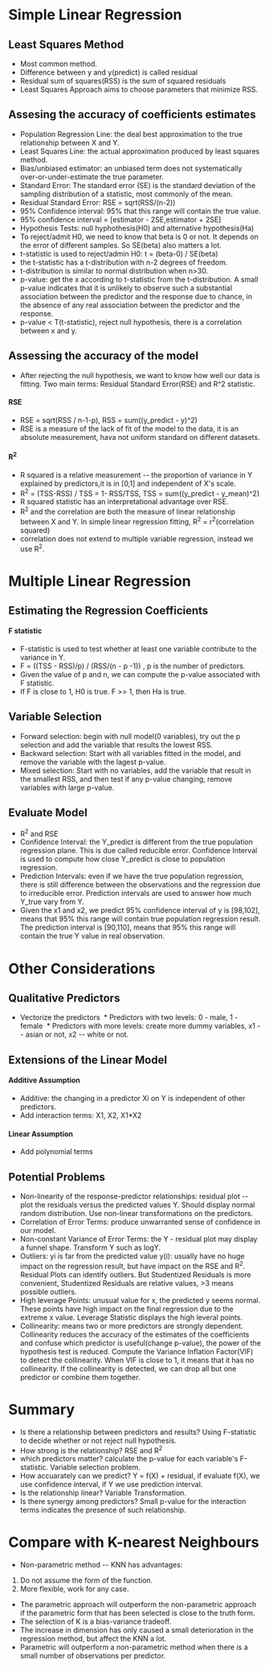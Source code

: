# Simple Linear Regression

## Least Squares Method
* Most common method.
* Difference between y and y(predict) is called residual
* Residual sum of squares(RSS) is the sum of squared residuals
* Least Squares Approach aims to choose parameters that minimize RSS.

## Assesing the accuracy of coefficients estimates
* Population Regression Line: the deal best approximation to the true relationship between X and Y.
* Least Squares Line: the actual approximation produced by least squares method.
* Bias/unbiased estimator: an unbiased term does not systematically over-or-under-estimate the true parameter.
* Standard Error: The standard error (SE) is the standard deviation of the sampling distribution of a statistic, most commonly of the mean.
* Residual Standard Error: RSE = sqrt(RSS/(n-2))
* 95% Confidence interval: 95% that this range will contain the true value.
* 95% confidence interval = [estimator - 2SE,estimator + 2SE]
* Hypothesis Tests: null hyphothesis(H0) and alternative hypothesis(Ha)
* To reject/admit H0, we need to know that beta is 0 or not. It depends on the error of different samples. So SE(beta) also matters a lot.
* t-statistic is used to reject/admin H0: t = (beta-0) / SE(beta)
* the t-statistic has a t-distribution with n-2 degrees of freedom. 
* t-distribution is similar to normal distribution when n>30.
* p-value: get the x according to t-statistic from the t-distribution. A small p-value indicates that it is unlikely to observe such a substantial association between the predictor and the response due to chance, in the absence of any real association between the predictor and the response.
* p-value < T(t-statistic), reject null hypothesis, there is a correlation between x and y.

## Assessing the accuracy of the model
* After rejecting the null hypothesis, we want to know how well our data is fitting. Two main terms: Residual Standard Error(RSE) and R^2 statistic.
#### RSE
* RSE = sqrt(RSS / n-1-p), RSS = sum((y_predict - y)^2)
* RSE is a measure of the lack of fit of the model to the data, it is an absolute measurement, hava not uniform standard on different datasets.

#### R<sup>2</sup>
* R squared is a relative measurement -- the proportion of variance in Y explained by predictors,it is in [0,1] and independent of X's scale.
* R<sup>2</sup> = (TSS-RSS) / TSS = 1- RSS/TSS, TSS = sum((y_predict - y_mean)^2)
* R squared statistic has an interpretational advantage over RSE.
* R<sup>2</sup> and the correlation are both the measure of linear relationship between X and Y. In simple linear regression fitting, R<sup>2</sup> = r<sup>2</sup>(correlation squared)
* correlation does not extend to multiple variable regression, instead we use R<sup>2</sup>.

# Multiple Linear Regression
## Estimating the Regression Coefficients
#### F statistic
* F-statistic is used to test whether at least one variable contribute to the variance in Y.
* F = ((TSS - RSS)/p) / (RSS/(n - p -1)) , p is the number of predictors.
* Given the value of p and n, we can compute the p-value associated with F statistic.
* If F is close to 1, H0 is true. F >> 1, then Ha is true.

## Variable Selection
* Forward selection: begin with null model(0 variables), try out the p selection and add the variable that results the lowest RSS.
* Backward selection: Start with all variables fitted in the model, and remove the variable with the lagest p-value.
* Mixed selection: Start with no variables, add the variable that result in the smallest RSS, and then test if any p-value changing, remove variables with large p-value.

## Evaluate Model
* R<sup>2</sup> and RSE
* Confidence Interval: the Y_predict is different from the true population regression plane. This is due called reducible error. Confidence Interval is used to compute how close Y_predict is close to population regression.
* Prediction Intervals: even if we have the true population regression, there is still difference between the observations and the regression due to irreducible error. Prediction intervals are used to answer how much Y_true vary from Y.
* Given the x1 and x2, we predict 95% confidence interval of y is [98,102], means that 95% this range will contain true population regression result. The prediction interval is [90,110], means that 95% this range will contain the true Y value in real observation.

# Other Considerations

## Qualitative Predictors
* Vectorize the predictors
  * Predictors with two levels: 0 - male, 1 - female
  * Predictors with more levels: create more dummy variables, x1 -- asian or not, x2 -- white or not.

## Extensions of the Linear Model
#### Additive Assumption
* Additive: the changing in a predictor Xi on Y is independent of other predictors.
* Add interaction terms: X1, X2, X1*X2
#### Linear Assumption
* Add polynomial terms

## Potential Problems
* Non-linearity of the response-predictor relationships: residual plot -- plot the residuals versus the predicted values Y. Should display normal random distribution. Use non-linear transformations on the predictors.
* Correlation of Error Terms: produce unwarranted sense of confidence in our model.
* Non-constant Variance of Error Terms: the Y - residual plot may display a funnel shape. Transform Y such as logY. 
* Outliers: yi is far from the predicted value y(i): usually have no huge impact on the regression result, but have impact on the RSE and R<sup>2</sup>. Residual Plots can identify outliers. But Studentized Residuals is more convenient, Studentized Residuals are relative values, >3 means possible outliers.
* High leverage Points: unusual value for x, the predicted y seems normal. These points have high impact on the final regression due to the extreme x value. Leverage Statistic displays the high leveral points.
* Collinearity: means two or more predictors are strongly dependent. Collinearity reduces the accuracy of the estimates of the coefficients and confuse which predictor is useful(change p-value), the power of the hypothesis test is reduced. Compute the Variance Inflation Factor(VIF) to detect the collinearity. When VIF is close to 1, it means that it has no collinearity. If the collinearity is detected, we can drop all but one predictor or combine them together.

# Summary
* Is there a relationship between predictors and results? Using F-statistic to decide whether or not reject null hypothesis.
* How strong is the relationship? RSE and R<sup>2</sup>
* which predictors matter? calculate the p-value for each variable's F-statistic. Variable selection problem.
* How accuarately can we predict? Y = f(X) + residual, if evaluate f(X), we use confidence interval, if Y we use prediction interval.
* Is the relationship linear? Variable Transformation.
* Is there synergy among predictors? Small p-value for the interaction terms indicates the presence of such relationship.

# Compare with K-nearest Neighbours
* Non-parametric method -- KNN has advantages:
 1. Do not assume the form of the function.
 2. More flexible, work for any case.
* The parametric approach will outperform the non-parametric approach if the parametric form that has been selected is close to the truth form.
* The selection of K is a bias-variance tradeoff.
* The increase in dimension has only caused a small deterioration in the regression method, but affect the KNN a lot.
* Parametric will outperform a non-parametric method when there is a small number of observations per predictor.
